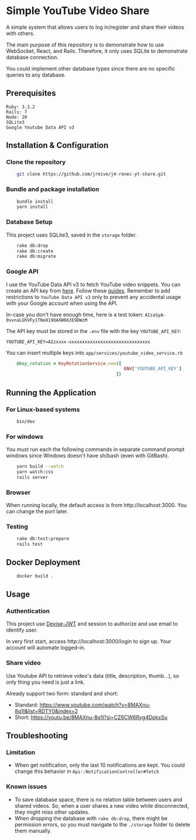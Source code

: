 # Simple YouTube Video Share
A simple system that allows users to log in/register and share their videos with others.

The main purpose of this repository is to demonstrate how to use WebSocket, React, and Rails. Therefore, it only uses SQLite to demonstrate database connection.

You could implement other database types since there are no specific queries to any database.

## Prerequisites

    Ruby: 3.3.2
    Rails: 7
    Node: 20
    SQLite3
    Google Youtube Data API v3

## Installation & Configuration
### Clone the repository
```bash
    git clone https://github.com/jreive/j4-renec-yt-share.git
```
### Bundle and package installation
```bash
    bundle install
    yarn install
```
### Database Setup
This project uses SQLite3, saved in the `storage` folder.
```bash
    rake db:drop
    rake db:create
    rake db:migrate
```
### Google API
I use the YouTube Data API v3 to fetch YouTube video snippets. You can create an API key from [here](https://console.cloud.google.com/apis/credentials). Follow these [guides](https://developers.google.com/youtube/registering_an_application). Remember to add restrictions to `YouTube Data API v3` only to prevent any accidental usage with your Google account when using the API.

In-case you don't have enough time, here is a test token: `AIzaSyA-0vvnaLGhVFy1TNe819OAXW663E9DWzM`

The API key must be stored in the `.env` file with the key `YOUTUBE_API_KEY`:
                            
    YOUTUBE_API_KEY=AIzxxxx-xxxxxxxxxxxxxxxxxxxxxxxxxxxxxxx

You can insert multiple keys into `app/services/youtube_video_service.rb`
```ruby
    @key_rotation = KeyRotationService.new([
                                             ENV['YOUTUBE_API_KEY']
                                          ])
```

## Running the Application

### For Linux-based systems
```bash
    bin/dev
```
### For windows
You must run each the following commands in separate command prompt windows since Windows doesn't have sh/bash (even with GitBash).
```bash
    yarn build --watch
    yarn watch:css
    rails server
```
### Browser
When running locally, the default access is from http://localhost:3000. You can change the port later.
### Testing
```bash
    rake db:test:prepare
    rails test
```

## Docker Deployment
```bash
    docker build .
```

## Usage
### Authentication
This project use [Devise-JWT](https://rubygems.org/gems/devise-jwt) and session to authorize and use email to identify user.

In very first start, access http://localhost:3000/login to sign up. Your account will automate logged-in.
### Share video
Use Youtube API to retrieve video's data (title, description, thumb...), so only thing you need is just a link.

Already support two form: standard and short:
- Standard: https://www.youtube.com/watch?v=8MAXnu-8q1I&list=RDTY0&index=2
- Short: https://youtu.be/8MAXnu-8q1I?si=CZ6CW6Ryg4DpkxSu

## Troubleshooting
### Limitation
- When get notification, only the last 10 notifications are kept. You could change this behavior in `Api::NotificationController#fetch`
### Known issues
- To save database space, there is no relation table between users and shared videos. So, when a user shares a new video while disconnected, they might miss other updates.
- When dropping the database with `rake db:drop`, there might be permission errors, so you must navigate to the `./storage` folder to delete them manually.
